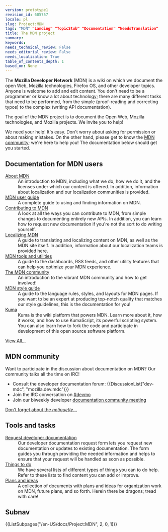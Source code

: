 ```yaml
---
version: prototype1
revision_id: 605757
locale: pl
slug: Project:MDN
tags: "MDN" "Landing" "TopicStub" "Documentation" "NeedsTranslation"
title: The MDN project
summary: 
keywords: 
needs_technical_review: False
needs_editorial_review: False
needs_localization: True
table_of_contents_depth: 1
based_on: None
---
```

<p>The <strong>Mozilla Developer Network</strong> (MDN) is a wiki on which we document the open Web, Mozilla technologies, Firefox OS, and other developer topics. Anyone is welcome to add and edit content. You don't need to be a programmer or know a lot about technology; there are many different tasks that need to be performed, from the simple (proof-reading and correcting typos) to the complex (writing API documentation).</p>
<div class="summary">
 <p>The goal of the MDN project is to document the Open Web, Mozilla technologies, and Mozilla projects. We invite you to help!</p>
</div>
<p>We need your help! It's easy. Don't worry about asking for permission or about making mistakes. On the other hand, please get to know the <a href="/en-US/docs/Project:Community" title="/en-US/docs/Project:Community">MDN community</a>; we're here to help you! The documentation below should get you started.</p>
<div class="row topicpage-table">
 <div class="section">
  <h2 class="Documentation" id="Documentation" name="Documentation">Documentation for MDN users</h2>
  <dl>
   <dt>
    <a href="/en-US/docs/Project:MDN/About" title="/en-US/docs/Project:About">About MDN</a></dt>
   <dd>
    An introduction to MDN, including what we do, how we do it, and the licenses under which our content is offered. In addition, information about localization and our localization communities is provided.</dd>
   <dt>
    <a href="/en-US/docs/Project:MDN/User_guide" title="/en-US/docs/Project:MDN_user_guide">MDN user guide</a></dt>
   <dd>
    A complete guide to using and finding information on MDN.</dd>
   <dt>
    <a href="/en-US/docs/Project:MDN/Contributing" title="/en-US/docs/Project:Contributing_to_MDN">Contributing to MDN</a></dt>
   <dd>
    A look at all the ways you can contribute to MDN, from simple changes to documenting entirely new APIs. In addition, you can learn how to request new documentation if you're not the sort to do writing yourself.</dd>
   <dt>
    <a href="/en-US/docs/Project:MDN/Localizing" title="/en-US/docs/Project:MDN/Localizing">Localizing MDN</a></dt>
   <dd>
    A guide to translating and localizing content on MDN, as well as the MDN site itself. In addition, information about our localization teams is provided here.</dd>
   <dt>
    <a href="/en-US/docs/Project:MDN/Tools" title="/en-US/docs/Project:MDN/Tools">MDN tools and utilities</a></dt>
   <dd>
    A guide to the dashboards, RSS feeds, and other utility features that can help you optimize your MDN experience.</dd>
   <dt>
    <a href="https://developer.mozilla.org/en-US/docs/Project:Community" title="https://developer.mozilla.org/en-US/docs/Project:Community">The MDN community</a></dt>
   <dd>
    An introduction to the vibrant MDN community and how to get involved!</dd>
   <dt>
    <a href="/en-US/docs/Project:MDN/Style_guide" title="/en-US/docs/Project:MDN_style_guide">MDN style guide</a></dt>
   <dd>
    A guide to the language rules, styles, and layouts for MDN pages. If you want to be an expert at producing top-notch quality that matches our style guidelines, this is the documentation for you!</dd>
   <dt>
    <a href="/en-US/docs/Project:MDN/Kuma" title="/en-US/docs/Project:KumaScript_manual">Kuma</a></dt>
   <dd>
    Kuma is the wiki platform that powers MDN. Learn more about it, how it works, and how to use KumaScript, its powerful scripting system. You can also learn how to fork the code and participate in development of this open source software platform.</dd>
  </dl>
  <p><span class="alllinks"><a href="/en-US/docs/tag/MDC_Project" title="/en-US/docs/tag/MDC_Project">View All...</a></span></p>
 </div>
 <div class="section">
  <h2 class="Community" id="Community" name="Community">MDN community</h2>
  <p>Want to participate in the discussion about documentation on MDN? Our community talks all the time on IRC!</p>
  <ul>
   <li>Consult the developer documentation forum: {{DiscussionList("dev-mdc", "mozilla.dev.mdc")}}</li>
   <li>Join the IRC conversation on <a href="irc://irc.mozilla.org/devmo" title="irc://irc.mozilla.org/devmo">#devmo</a></li>
   <li>Join our biweekly developer <a href="https://wiki.mozilla.org/MDN/Community_meetings/" title="https://wiki.mozilla.org/MDN/Community_meetings/">documentation community meeting</a></li>
  </ul>
  <p><span class="alllinks"><a class="external" href="http://www.catb.org/~esr/faqs/smart-questions.html" title="http://www.catb.org/~esr/faqs/smart-questions.html">Don't forget about the <em>netiquette</em>...</a></span></p>
  <h2 class="Tools" id="Tools" name="Tools">Tools and tasks</h2>
  <dl>
   <dt>
    <a href="https://bugzilla.mozilla.org/form.doc" title="https://bugzilla.mozilla.org/form.doc"><span class="external">Request developer documentation</span></a></dt>
   <dd>
    Our developer documentation request form lets you request new documentation or updates to existing documentation. The form guides you through providing the needed information and helps to ensure that your request will be handled as soon as possible.</dd>
   <dt>
    <a href="/en-US/docs/Project:MDN/Things_to_do" title="/en-US/docs/Project:Things_to_do">Things to do</a></dt>
   <dd>
    We have several lists of different types of things you can to do help. Refer to these lists to find content you can add or improve.</dd>
   <dt>
    <a href="/docs/Project:MDN/Plans" title="/docs/Project:MDN/Plans">Plans and ideas</a></dt>
   <dd>
    A collection of documents with plans and ideas for organization work on MDN, future plans, and so forth. Herein there be dragons; tread with care!</dd>
  </dl>
  <ul>
  </ul>
 </div>
</div>
<h2 id="Subnav">Subnav</h2>
<p>{{ListSubpages("/en-US/docs/Project:MDN", 2, 0, 1)}}</p>

